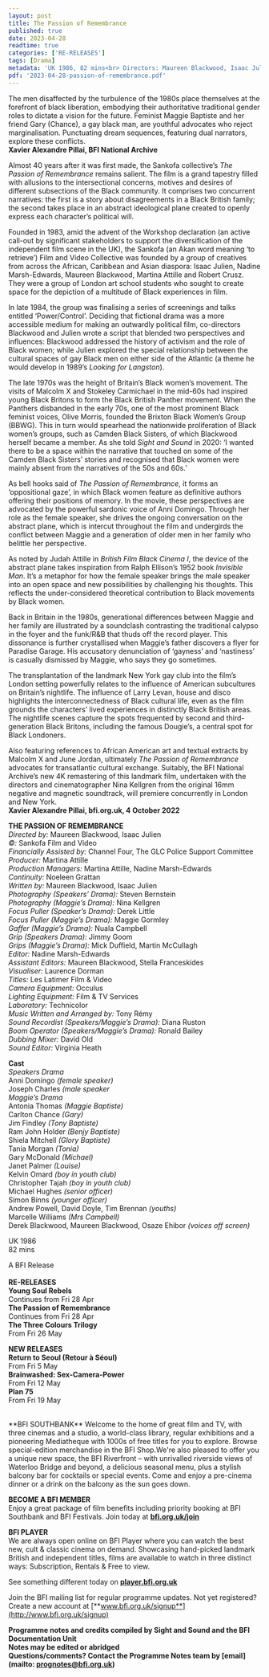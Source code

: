 ```yaml
---
layout: post
title: The Passion of Remembrance
published: true
date: 2023-04-28
readtime: true
categories: ['RE-RELEASES']
tags: [Drama]
metadata: 'UK 1986, 82 mins<br> Directors: Maureen Blackwood, Isaac Julien'
pdf: '2023-04-28-passion-of-remembrance.pdf'
---
```


The men disaffected by the turbulence of the 1980s place themselves at the forefront of black liberation, embodying their authoritative traditional gender roles to dictate a vision for the future. Feminist Maggie Baptiste and her friend Gary (Chance), a gay black man, are youthful advocates who reject marginalisation. Punctuating dream sequences, featuring dual narrators, explore these conflicts.  
**Xavier Alexandre Pillai, BFI National Archive**

Almost 40 years after it was first made, the Sankofa collective’s _The Passion of Remembrance_ remains salient. The film is a grand tapestry filled with allusions to the intersectional concerns, motives and desires of different subsections of the Black community. It comprises two concurrent narratives: the first is a story about disagreements in a Black British family; the second takes place in an abstract ideological plane created to openly express each character’s political will.

Founded in 1983, amid the advent of the Workshop declaration (an active call-out by significant stakeholders to support the diversification of the independent film scene in the UK), the Sankofa (an Akan word meaning ‘to retrieve’) Film and Video Collective was founded by a group of creatives from across the African, Caribbean and Asian diaspora: Isaac Julien, Nadine Marsh-Edwards, Maureen Blackwood, Martina Attille and Robert Crusz. They were a group of London art school students who sought to create space for the depiction of a multitude of Black experiences in film.

In late 1984, the group was finalising a series of screenings and talks entitled ‘Power/Control’. Deciding that fictional drama was a more accessible medium for making an outwardly political film, co-directors Blackwood and Julien wrote a script that blended two perspectives and influences: Blackwood addressed the history of activism and the role of Black women; while Julien explored the special relationship between the cultural spaces of gay Black men on either side of the Atlantic (a theme he would develop in 1989’s _Looking for Langston_).

The late 1970s was the height of Britain’s Black women’s movement. The visits of Malcolm X and Stokeley Carmichael in the mid-60s had inspired young Black Britons to form the Black British Panther movement. When the Panthers disbanded in the early 70s, one of the most prominent Black feminist voices, Olive Morris, founded the Brixton Black Women’s Group (BBWG). This in turn would spearhead the nationwide proliferation of Black women’s groups, such as Camden Black Sisters, of which Blackwood herself became a member. As she told _Sight and Sound_ in 2020: ‘I wanted there to be a space within the narrative that touched on some of the Camden Black Sisters’ stories and recognised that Black women were mainly absent from the narratives of the 50s and 60s.’

As bell hooks said of _The Passion of Remembrance_, it forms an ‘oppositional gaze’, in which Black women feature as definitive authors offering their positions of memory. In the movie, these perspectives are advocated by the powerful sardonic voice of Anni Domingo. Through her role as the female speaker, she drives the ongoing conversation on the abstract plane, which is intercut throughout the film and undergirds the conflict between Maggie and a generation of older men in her family who belittle her perspective.

As noted by Judah Attille in _British Film Black Cinema I_, the device of the abstract plane takes inspiration from Ralph Ellison’s 1952 book _Invisible Man_. It’s a metaphor for how the female speaker brings the male speaker into an open space and new possibilities by challenging his thoughts. This reflects the under-considered theoretical contribution to Black movements by Black women.

Back in Britain in the 1980s, generational differences between Maggie and her family are illustrated by a soundclash contrasting the traditional calypso in the foyer and the funk/R&B that thuds off the record player. This dissonance is further crystallised when Maggie’s father discovers a flyer for Paradise Garage. His accusatory denunciation of ‘gayness’ and ‘nastiness’ is casually dismissed by Maggie, who says they go sometimes.

The transplantation of the landmark New York gay club into the film’s London setting powerfully relates to the influence of American subcultures on Britain’s nightlife. The influence of Larry Levan, house and disco highlights the interconnectedness of Black cultural life, even as the film grounds the characters’ lived experiences in distinctly Black British areas. The nightlife scenes capture the spots frequented by second and third-generation Black Britons, including the famous Dougie’s, a central spot for Black Londoners.

Also featuring references to African American art and textual extracts by Malcolm X and June Jordan, ultimately _The Passion of Remembrance_ advocates for transatlantic cultural exchange. Suitably, the BFI National Archive’s new 4K remastering of this landmark film, undertaken with the directors and cinematographer Nina Kellgren from the original 16mm negative and magnetic soundtrack, will premiere concurrently in London and New York.  
**Xavier Alexandre Pillai, bfi.org.uk, 4 October 2022**  

**THE PASSION OF REMEMBRANCE**  
_Directed by:_ Maureen Blackwood, Isaac Julien  
_©:_ Sankofa Film and Video  
_Financially Assisted by:_ Channel Four, The GLC Police Support Committee    
_Producer:_ Martina Attille  
_Production Managers:_ Martina Attille, Nadine Marsh-Edwards  
_Continuity:_ Noeleen Grattan  
_Written by:_ Maureen Blackwood, Isaac Julien  
_Photography (Speakers’ Drama):_ Steven Bernstein  
_Photography (Maggie’s Drama):_ Nina Kellgren  
_Focus Puller (Speaker’s Drama):_ Derek Little  
_Focus Puller (Maggie’s Drama):_ Maggie Gormley  
_Gaffer (Maggie’s Drama):_ Nuala Campbell  
_Grip (Speakers Drama):_ Jimmy Goom  
_Grips (Maggie’s Drama):_ Mick Duffield, Martin McCullagh  
_Editor:_ Nadine Marsh-Edwards  
_Assistant Editors:_ Maureen Blackwood, Stella Franceskides  
_Visualiser:_ Laurence Dorman  
_Titles:_ Les Latimer Film & Video  
_Camera Equipment:_ Occulus  
_Lighting Equipment:_ Film & TV Services  
_Laboratory:_ Technicolor  
_Music Written and Arranged by:_ Tony Rémy  
_Sound Recordist (Speakers/Maggie’s Drama):_ Diana Ruston    
_Boom Operator (Speakers/Maggie’s Drama):_ Ronald Bailey  
_Dubbing Mixer:_ David Old  
_Sound Editor:_ Virginia Heath  

**Cast**  
_Speakers Drama_  
Anni Domingo _(female speaker)_  
Joseph Charles _(male speaker_  
_Maggie’s Drama_  
Antonia Thomas _(Maggie Baptiste)_  
Carlton Chance _(Gary)_  
Jim Findley _(Tony Baptiste)_  
Ram John Holder _(Benjy Baptiste)_  
Shiela Mitchell _(Glory Baptiste)_  
Tania Morgan _(Tonia)_  
Gary McDonald _(Michael)_  
Janet Palmer _(Louise)_  
Kelvin Omard _(boy in youth club)_  
Christopher Tajah _(boy in youth club)_  
Michael Hughes _(senior officer)_  
Simon Binns _(younger officer)_  
Andrew Powell, David Doyle, Tim Brennan _(youths)_  
Marcelle Williams _(Mrs Campbell)_  
Derek Blackwood, Maureen Blackwood, Osaze Ehibor _(voices off screen)_  

UK 1986  
82 mins  

A BFI Release  
<br>
**RE-RELEASES**  
**Young Soul Rebels**  
Continues from Fri 28 Apr  
**The Passion of Remembrance**  
Continues from Fri 28 Apr  
**The Three Colours Trilogy**  
From Fri 26 May  


**NEW RELEASES**  
**Return to Seoul (Retour à Séoul)**  
From Fri 5 May  
**Brainwashed: Sex-Camera-Power**  
From Fri 12 May  
**Plan 75**  
From Fri 19 May  

<br>
**BFI SOUTHBANK**  
Welcome to the home of great film and TV, with three cinemas and a studio, a world-class library, regular exhibitions and a pioneering Mediatheque with 1000s of free titles for you to explore. Browse special-edition merchandise in the BFI Shop.We&#39;re also pleased to offer you a unique new space, the BFI Riverfront – with unrivalled riverside views of Waterloo Bridge and beyond, a delicious seasonal menu, plus a stylish balcony bar for cocktails or special events. Come and enjoy a pre-cinema dinner or a drink on the balcony as the sun goes down.  

**BECOME A BFI MEMBER**  
Enjoy a great package of film benefits including priority booking at BFI Southbank and BFI Festivals. Join today at [**bfi.org.uk/join**](http://www.bfi.org.uk/join)  

**BFI PLAYER**  
 We are always open online on BFI Player where you can watch the best new, cult &amp; classic cinema on demand. Showcasing hand-picked landmark British and independent titles, films are available to watch in three distinct ways: Subscription, Rentals &amp; Free to view.  

See something different today on [**player.bfi.org.uk**](https://player.bfi.org.uk)  

Join the BFI mailing list for regular programme updates. Not yet registered? Create a new account at [**www.bfi.org.uk/signup**](http://www.bfi.org.uk/signup)

**Programme notes and credits compiled by Sight and Sound and the BFI Documentation Unit  
Notes may be edited or abridged  
Questions/comments? Contact the Programme Notes team by [email](mailto: prognotes@bfi.org.uk)**
